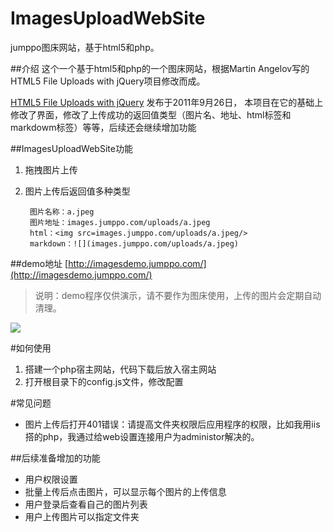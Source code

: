 # ImagesUploadWebSite
jumppo图床网站，基于html5和php。


##介绍
这个一个基于html5和php的一个图床网站，根据Martin Angelov写的HTML5 File Uploads with jQuery项目修改而成。

[HTML5 File Uploads with jQuery](http://tutorialzine.com/2011/09/html5-file-upload-jquery-php/) 发布于2011年9月26日，
本项目在它的基础上修改了界面，修改了上传成功的返回值类型（图片名、地址、html标签和markdowm标签）等等，后续还会继续增加功能


##ImagesUploadWebSite功能

1. 拖拽图片上传
2. 图片上传后返回值多种类型

        图片名称：a.jpeg
        图片地址：images.jumppo.com/uploads/a.jpeg
        html：<img src=images.jumppo.com/uploads/a.jpeg/>
        markdown：![](images.jumppo.com/uploads/a.jpeg)

##demo地址 [http://imagesdemo.jumppo.com/](http://imagesdemo.jumppo.com/) 
> 说明：demo程序仅供演示，请不要作为图床使用，上传的图片会定期自动清理。

![](http://images.jumppo.com/uploads/imagesUploadWebsite.png)


#如何使用
1. 搭建一个php宿主网站，代码下载后放入宿主网站
2. 打开根目录下的config.js文件，修改配置

#常见问题
-	图片上传后打开401错误：请提高文件夹权限后应用程序的权限，比如我用iis搭的php，我通过给web设置连接用户为administor解决的。


##后续准备增加的功能

-   用户权限设置
-   批量上传后点击图片，可以显示每个图片的上传信息
-   用户登录后查看自己的图片列表
-   用户上传图片可以指定文件夹



